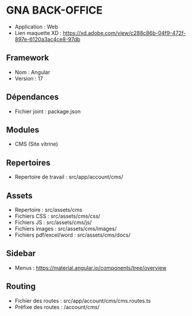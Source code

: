 # GNA BACK-OFFICE

- Application : Web
- Lien maquette XD : https://xd.adobe.com/view/c288c86b-04f9-472f-897e-6120a3ac4ce8-97db

## Framework

- Nom : Angular
- Version : 17

## Dépendances

- Fichier joint : package.json

## Modules

- CMS (Site vitrine)

## Repertoires

- Repertoire de travail : src/app/account/cms/

## Assets

- Repertoire : src/assets/cms
- Fichiers CSS : src/assets/cms/css/
- Fichiers JS : src/assets/cms/js/
- Fichiers images : src/assets/cms/images/
- Fichiers pdf/excel/word : src/assets/cms/docs/

## Sidebar

- Menus : https://material.angular.io/components/tree/overview

## Routing

- Fichier des routes : src/app/account/cms/cms.routes.ts
- Préfixe des routes : /account/cms/
